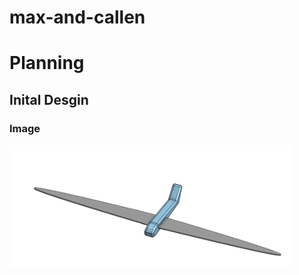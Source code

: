 # max-and-callen

# Planning 

## Inital Desgin

### Image

<img src="images/PlaneInital.PNG" alt="BlinkingBoard" width="450">
